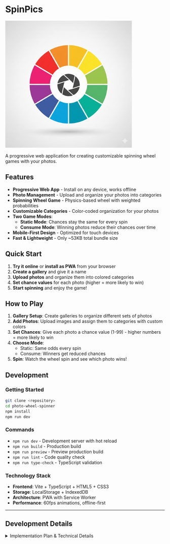 # SpinPics

<img src="./spinpics-icon.png" alt="SpinPics Logo" width="400">

A progressive web application for creating customizable spinning wheel games with your photos.

## Features

- **Progressive Web App** - Install on any device, works offline
- **Photo Management** - Upload and organize your photos into categories
- **Spinning Wheel Game** - Physics-based wheel with weighted probabilities
- **Customizable Categories** - Color-coded organization for your photos
- **Two Game Modes**:
  - **Static Mode**: Chances stay the same for every spin
  - **Consume Mode**: Winning photos reduce their chances over time
- **Mobile-First Design** - Optimized for touch devices
- **Fast & Lightweight** - Only ~53KB total bundle size

## Quick Start

1. **Try it online** or **install as PWA** from your browser
2. **Create a gallery** and give it a name
3. **Upload photos** and organize them into colored categories
4. **Set chance values** for each photo (higher = more likely to win)
5. **Start spinning** and enjoy the game!

## How to Play

1. **Gallery Setup**: Create galleries to organize different sets of photos
2. **Add Photos**: Upload images and assign them to categories with custom colors
3. **Set Chances**: Give each photo a chance value (1-99) - higher numbers = more likely to win
4. **Choose Mode**: 
   - Static: Same odds every spin
   - Consume: Winners get reduced chances
5. **Spin**: Watch the wheel spin and see which photo wins!

## Development

### Getting Started
```bash
git clone <repository>
cd photo-wheel-spinner
npm install
npm run dev
```

### Commands
- `npm run dev` - Development server with hot reload
- `npm run build` - Production build
- `npm run preview` - Preview production build
- `npm run lint` - Code quality check
- `npm run type-check` - TypeScript validation

### Technology Stack
- **Frontend**: Vite + TypeScript + HTML5 + CSS3
- **Storage**: LocalStorage + IndexedDB
- **Architecture**: PWA with Service Worker
- **Performance**: 60fps animations, offline-first

---

## Development Details

<details>
<summary>Implementation Plan & Technical Details</summary>

### Phase 1: Core Infrastructure & Data Management ✅

#### 1.1 Project Setup ✅
- Vite + TypeScript PWA with modern tooling
- Complete HTML5 structure with responsive design
- PWA configuration with manifest and service worker

#### 1.2 Data Storage Layer ✅
- LocalStorage for gallery metadata
- IndexedDB for photo blob storage
- CRUD operations with error handling

#### 1.3 Core Data Models ✅
```javascript
Gallery {
  galleryId: string,
  name: string,
  spinMode: 'static' | 'consume',
  categories: Category[],
  photos: Photo[]
}

Category {
  categoryId: string,
  name: string,
  color: string (hex)
}

Photo {
  photoId: string,
  chance: number,
  categoryId: string
}
```

### Phase 2: Gallery Management System ✅
- Complete CRUD operations for galleries
- Category management with color picker
- Photo upload and organization
- Tabbed interface with responsive design

### Phase 3: Game Configuration & Core Logic ✅
- Weighted random algorithm implementation
- Static vs Consume mode configuration
- Session state management
- Interactive gameplay with result display

### Phase 4: Spinning Wheel UI & Animation ✅
- 60fps canvas-based wheel rendering
- Physics-based spinning animation
- Dynamic segment generation
- Authentic winner determination

### Phase 5: Final Polish & Optimization ✅
- Complete PWA implementation with offline support
- Performance optimization (~53KB bundle)
- Mobile UX improvements
- Professional branding and icon set

### Browser Compatibility
- Chrome, Firefox, Safari, Edge (latest versions)
- Desktop and mobile platforms
- Full offline functionality

### Version 1.1 Development Plan

#### Phase 6: Photo Lightbox Feature
- [ ] 6.1 Add lightbox modal HTML structure and CSS styling
- [ ] 6.2 Implement click handler for winning photos
- [ ] 6.3 Create photo display with full-size view
- [ ] 6.4 Add download functionality using blob URLs
- [ ] 6.5 Implement close handlers (ESC key, outside click, close button)

#### Phase 7: Gallery Cover Photo Selection
- [ ] 7.1 Update Gallery TypeScript interface with `coverPhotoId?` field
- [ ] 7.2 Add cover photo selection UI in gallery settings tab
- [ ] 7.3 Update gallery card display to show cover photos
- [ ] 7.4 Implement auto-default to first photo logic
- [ ] 7.5 Update storage operations to handle cover photo field

#### Technical Implementation Details

**Lightbox Modal Structure:**
```html
<!-- Photo Lightbox Modal -->
<div id="photo-lightbox-modal" class="modal lightbox-modal">
  <div class="lightbox-content">
    <button class="lightbox-close">&times;</button>
    <img id="lightbox-image" class="lightbox-photo" alt="Winning photo">
    <div class="lightbox-controls">
      <button id="download-photo-btn" class="btn btn-primary">Download</button>
    </div>
  </div>
</div>
```

**Gallery Interface Update:**
```typescript
interface Gallery {
  galleryId: string;
  name: string;
  spinMode: SpinMode;
  categories: Category[];
  photos: Photo[];
  coverPhotoId?: string; // New in v1.1
}
```

**Key Implementation Areas:**
- `src/types/index.ts` - Add coverPhotoId to Gallery interface
- `index.html` - Add lightbox modal structure
- `src/style.css` - Add lightbox and gallery cover styles
- `src/app.ts` - Add lightbox handlers and cover photo logic
- `src/lib/storage.ts` - Update gallery save/load for cover photos
